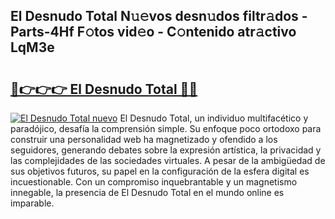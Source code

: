 ## El Desnudo Total N𝚞𝚎vos desn𝚞dos filtr𝚊dos - Parts-4Hf F𝚘tos vid𝚎o - C𝚘ntenido atr𝚊ctivo LqM3e

# <h2><a href="http://mb7jpic.tromn.icu/?c=El+Desnudo+Total">🔗👉👉👉 El Desnudo Total 🔗🔗</a></h2>

[![El Desnudo Total nuevo](https://i.imgur.com/pEAQMta.gif)](http://mb7jpic.tromn.icu/?c=El+Desnudo+Total)
El Desnudo Total, un individuo multifacético y paradójico, desafía la comprensión simple. Su enfoque poco ortodoxo para construir una personalidad web ha magnetizado y ofendido a los seguidores, generando debates sobre la expresión artística, la privacidad y las complejidades de las sociedades virtuales. A pesar de la ambigüedad de sus objetivos futuros, su papel en la configuración de la esfera digital es incuestionable. Con un compromiso inquebrantable y un magnetismo innegable, la presencia de El Desnudo Total en el mundo online es imparable.
